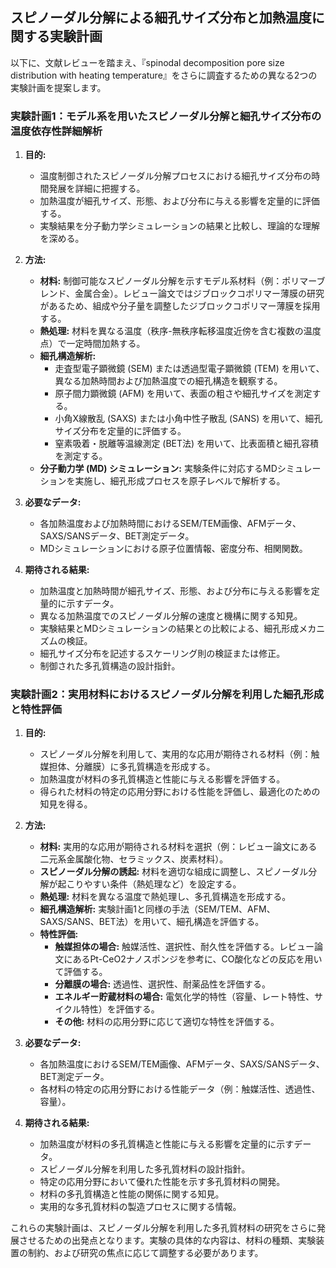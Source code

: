 ## スピノーダル分解による細孔サイズ分布と加熱温度に関する実験計画

以下に、文献レビューを踏まえ、『spinodal decomposition pore size distribution with heating temperature』をさらに調査するための異なる2つの実験計画を提案します。

### 実験計画1：モデル系を用いたスピノーダル分解と細孔サイズ分布の温度依存性詳細解析

1.  **目的:**
    *   温度制御されたスピノーダル分解プロセスにおける細孔サイズ分布の時間発展を詳細に把握する。
    *   加熱温度が細孔サイズ、形態、および分布に与える影響を定量的に評価する。
    *   実験結果を分子動力学シミュレーションの結果と比較し、理論的な理解を深める。

2.  **方法:**
    *   **材料:** 制御可能なスピノーダル分解を示すモデル系材料（例：ポリマーブレンド、金属合金）。レビュー論文ではジブロックコポリマー薄膜の研究があるため、組成や分子量を調整したジブロックコポリマー薄膜を採用する。
    *   **熱処理:** 材料を異なる温度（秩序-無秩序転移温度近傍を含む複数の温度点）で一定時間加熱する。
    *   **細孔構造解析:**
        *   走査型電子顕微鏡 (SEM) または透過型電子顕微鏡 (TEM) を用いて、異なる加熱時間および加熱温度での細孔構造を観察する。
        *   原子間力顕微鏡 (AFM) を用いて、表面の粗さや細孔サイズを測定する。
        *   小角X線散乱 (SAXS) または小角中性子散乱 (SANS) を用いて、細孔サイズ分布を定量的に評価する。
        *   窒素吸着・脱離等温線測定 (BET法) を用いて、比表面積と細孔容積を測定する。
    *   **分子動力学 (MD) シミュレーション:** 実験条件に対応するMDシミュレーションを実施し、細孔形成プロセスを原子レベルで解析する。

3.  **必要なデータ:**
    *   各加熱温度および加熱時間におけるSEM/TEM画像、AFMデータ、SAXS/SANSデータ、BET測定データ。
    *   MDシミュレーションにおける原子位置情報、密度分布、相関関数。

4.  **期待される結果:**
    *   加熱温度と加熱時間が細孔サイズ、形態、および分布に与える影響を定量的に示すデータ。
    *   異なる加熱温度でのスピノーダル分解の速度と機構に関する知見。
    *   実験結果とMDシミュレーションの結果との比較による、細孔形成メカニズムの検証。
    *   細孔サイズ分布を記述するスケーリング則の検証または修正。
    *   制御された多孔質構造の設計指針。

### 実験計画2：実用材料におけるスピノーダル分解を利用した細孔形成と特性評価

1.  **目的:**
    *   スピノーダル分解を利用して、実用的な応用が期待される材料（例：触媒担体、分離膜）に多孔質構造を形成する。
    *   加熱温度が材料の多孔質構造と性能に与える影響を評価する。
    *   得られた材料の特定の応用分野における性能を評価し、最適化のための知見を得る。

2.  **方法:**
    *   **材料:** 実用的な応用が期待される材料を選択（例：レビュー論文にある二元系金属酸化物、セラミックス、炭素材料）。
    *   **スピノーダル分解の誘起:** 材料を適切な組成に調整し、スピノーダル分解が起こりやすい条件（熱処理など）を設定する。
    *   **熱処理:** 材料を異なる温度で熱処理し、多孔質構造を形成する。
    *   **細孔構造解析:** 実験計画1と同様の手法（SEM/TEM、AFM、SAXS/SANS、BET法）を用いて、細孔構造を評価する。
    *   **特性評価:**
        *   **触媒担体の場合:** 触媒活性、選択性、耐久性を評価する。レビュー論文にあるPt-CeO2ナノスポンジを参考に、CO酸化などの反応を用いて評価する。
        *   **分離膜の場合:** 透過性、選択性、耐薬品性を評価する。
        *   **エネルギー貯蔵材料の場合:** 電気化学的特性（容量、レート特性、サイクル特性）を評価する。
        *   **その他:** 材料の応用分野に応じて適切な特性を評価する。

3.  **必要なデータ:**
    *   各加熱温度におけるSEM/TEM画像、AFMデータ、SAXS/SANSデータ、BET測定データ。
    *   各材料の特定の応用分野における性能データ（例：触媒活性、透過性、容量）。

4.  **期待される結果:**
    *   加熱温度が材料の多孔質構造と性能に与える影響を定量的に示すデータ。
    *   スピノーダル分解を利用した多孔質材料の設計指針。
    *   特定の応用分野において優れた性能を示す多孔質材料の開発。
    *   材料の多孔質構造と性能の関係に関する知見。
    *   実用的な多孔質材料の製造プロセスに関する情報。

これらの実験計画は、スピノーダル分解を利用した多孔質材料の研究をさらに発展させるための出発点となります。実験の具体的な内容は、材料の種類、実験装置の制約、および研究の焦点に応じて調整する必要があります。